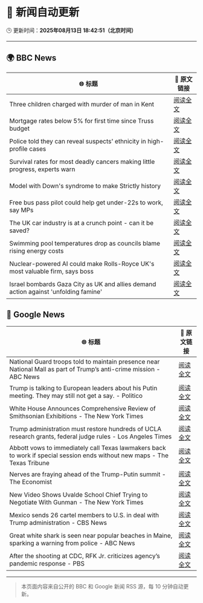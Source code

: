 # 🧠 新闻自动更新

🕒 更新时间：**2025年08月13日 18:42:51（北京时间）**

---

## 🌍 BBC News

| 🌐 标题 | 🔗 原文链接 |
|--------|-------------|
| Three children charged with murder of man in Kent | [阅读全文](https://www.bbc.com/news/articles/cgr99lkjlk4o?at_medium=RSS&at_campaign=rss) |
| Mortgage rates below 5% for first time since Truss budget | [阅读全文](https://www.bbc.com/news/articles/c4gzv41kw3jo?at_medium=RSS&at_campaign=rss) |
| Police told they can reveal suspects' ethnicity in high-profile cases | [阅读全文](https://www.bbc.com/news/articles/c5ypgg28nvpo?at_medium=RSS&at_campaign=rss) |
| Survival rates for most deadly cancers making little progress, experts warn | [阅读全文](https://www.bbc.com/news/articles/c5ypkrzyxd1o?at_medium=RSS&at_campaign=rss) |
| Model with Down's syndrome to make Strictly history | [阅读全文](https://www.bbc.com/news/articles/cly3318nrmpo?at_medium=RSS&at_campaign=rss) |
| Free bus pass pilot could help get under-22s to work, say MPs | [阅读全文](https://www.bbc.com/news/articles/c9877kg42wjo?at_medium=RSS&at_campaign=rss) |
| The UK car industry is at a crunch point - can it be saved? | [阅读全文](https://www.bbc.com/news/articles/c23p028p200o?at_medium=RSS&at_campaign=rss) |
| Swimming pool temperatures drop as councils blame rising energy costs | [阅读全文](https://www.bbc.com/news/articles/c98l4pj5rv6o?at_medium=RSS&at_campaign=rss) |
| Nuclear-powered AI could make Rolls-Royce UK's most valuable firm, says boss | [阅读全文](https://www.bbc.com/news/articles/ce8772d4jzgo?at_medium=RSS&at_campaign=rss) |
| Israel bombards Gaza City as UK and allies demand action against 'unfolding famine' | [阅读全文](https://www.bbc.com/news/articles/clyj0dd0qj9o?at_medium=RSS&at_campaign=rss) |

## 📰 Google News

| 🌐 标题 | 🔗 原文链接 |
|--------|-------------|
| National Guard troops told to maintain presence near National Mall as part of Trump’s anti-crime mission - ABC News | [阅读全文](https://news.google.com/rss/articles/CBMimwFBVV95cUxNZXBfYTJGd2dJU0JqUzBKanFHakxmM05LTkw5R0VkbEpKNmhGVnNZbUxsLWh4bGpUclRTQTdjSlNJWXR3UW12UFcyM01QdjBZbmVKNlp6cDdaSGRYTEZQUVRMYWtBQXluQUhEQS1DMWhvT1lXOWRWUkVleVBnaEZOUzFDSmNGb3N1UXJlbmp4cWdWSXc3aDZIcU14VdIBoAFBVV95cUxPa3VuTzA2aUVzRlFaZzg0Y0pDdVkwbWczOTM5SHdjREQtaVliZGhRUUhUUnFFWUQ0TVBhekZrQVRFVWlJazViVW9KMWZoT2w2elEtMFhQUEIweF9YWTJVamFNdnQtVTdjWHYxdjJ4WmxycnNSZXo2elNncktqZEZRNlhEZzBYdF9kdW95N3dIMHk0Uk5iOFFQblRzXzBUYmxr?oc=5) |
| Trump is talking to European leaders about his Putin meeting. They may still not get a say. - Politico | [阅读全文](https://news.google.com/rss/articles/CBMijwFBVV95cUxQdE04V080MVFWeVJMd1RPR25uMUNGeEZqS2JBYjZrTEVVU0ZWZkR1bi10dFd0VGJxYTdYOGlld2k1T1d4elVEMEhlMC1jb1poN05kOGJtTjctbWRvYjBBcmVxMGo4clBIQ09ocnFzWklQZGtIWlA2eWZhRHp4c1NwSkpQU25ZLTZ3SWxjNEdKWQ?oc=5) |
| White House Announces Comprehensive Review of Smithsonian Exhibitions - The New York Times | [阅读全文](https://news.google.com/rss/articles/CBMiogFBVV95cUxOX21LYTJsdGQyY1RJMmkzSTdrUTJBbTdFcGNHaTZHaG9VN3Foek03RWwtRVVyVWZSdEtrTzRpa0xMQmQzWS1ITDUxSGdwS2RrWkdXLWdEUUNwXzhJc2VUNnE3ZVEyd1J1YWU4RGxvc1RJdWx4eHBHVU5rUFRxQkluZkU1Y3Q5YU9rbS1IUmRGZDFPQkp4dlRrdm1tN2VjaG5hTWc?oc=5) |
| Trump administration must restore hundreds of UCLA research grants, federal judge rules - Los Angeles Times | [阅读全文](https://news.google.com/rss/articles/CBMijAFBVV95cUxOLWM0cGJ0cnhZQ3NiM1NvUEwwU1lYNTN0dkdsXzltMnZGY3pwVDhhR0JVaEtPc0x5bXlfQjh1blp4SW9BNWNpVkVIeDZzcmxFRXk1MXY0emZSYmFsRFVRNmNFU2FfNE5kSTNXZHJwTHhKMTdJdWwxRFRCTVlnY3REUHBJWGdlUEo2b3BXSg?oc=5) |
| Abbott vows to immediately call Texas lawmakers back to work if special session ends without new maps - The Texas Tribune | [阅读全文](https://news.google.com/rss/articles/CBMirgFBVV95cUxOLWs1c1BlbkxCZXl0MEdvSjRjRkdDU1JKVGdvMzRtV3BmSHpKalhNSENYSWY5WE5IM21BS3BhYm1ScWp5SzI4VWRUdzhmbUU4SFdYRnRCMzJwUmw5VUFUbkdianpXcFV5S25FVW1yMkM0QkdVTk5kdlhzbWwyeWdHU25DSDFxSXRMc1Bjb3NoZ0NqSG5LbDRvd0dldWpJWk1PTkFqdmFkcHRsMlE5aFE?oc=5) |
| Nerves are fraying ahead of the Trump-Putin summit - The Economist | [阅读全文](https://news.google.com/rss/articles/CBMimgFBVV95cUxOOVdhQlZHajFvZk9TeXNHc3YwTlBzU1RWeU5GbTlPZWlNUTVkV01iTkNvZHBmdGwzeDNlbjlLU0N4WG9jSmhtMXpuR3lFRmh5OE05U3U1Uzl2Vk9EaDltRXJ4RXpjZHBnUXVHdGdQRjhOZ09HWG1xVmhXZWl3amRqdGtLVzBBWkRzVFZGaEFGaGF2YW9kcVplWTZR?oc=5) |
| New Video Shows Uvalde School Chief Trying to Negotiate With Gunman - The New York Times | [阅读全文](https://news.google.com/rss/articles/CBMigAFBVV95cUxNTUxSMUFSWmtETmhTcUtObUdQQ2RSUWJLM2hQUGkybFhxRTFhXzdLanhCYWhlakJuQkFIaU05YVlEclFSSzJyVWc2Y2pLcFloS1NZcURENEQ5ZUYydVN0VTlKM3JWN0hIbmUyWC1uWXk4VVBTaUNEUHdGd1F2OHhVNg?oc=5) |
| Mexico sends 26 cartel members to U.S. in deal with Trump administration - CBS News | [阅读全文](https://news.google.com/rss/articles/CBMijwFBVV95cUxPcDFGYmxWWVVyUmxXVC02MWdBbHd3WjE4UU05SzZaS0k2eWhhNVdBVE83cGNyZU8ycXRBQ2liczFmYVRqbjdQZVdqWlhUY0haNjhtRHh0dVB0Y1lUQ2J4S1hJOEc5TmpwcG1mdjBETkpmbDRzWjVFWkZaeHVwV184ZDR4cUM5TUp4YXowRUJSMNIBlAFBVV95cUxNS0QwMnFBZDNYRE53Q2JHZjhNLVpMOWZSakN4c212MjdFYnFrNGJlbzZLYTh1SGFHbUw0TFZmZ2MxN0dwV3BvLVNqV1FjWmFnS1RlVUpYR0hZUUx5SlhNS05Hd0FJNlpaeUxXWmRhTVhHWEZnWFY5czQyZDJHRXF1TTdxR0lzaFhZOHVRRkxXNzBJV054?oc=5) |
| Great white shark is seen near popular beaches in Maine, sparking a warning from police - ABC News | [阅读全文](https://news.google.com/rss/articles/CBMipAFBVV95cUxNejJYVUt5aGh4bE85c0RyMUF6VXBPdDFjU0JxS3NMajEtcDVrVkYtRlk2aElYbXdKTzNQVDR1ckY4c3F2RUlzU3N0TlhULThtamZTT3BQNVBpWHA3R29nR2YwRGlhTVJoZHY0ZjRxeTNaWlNSbVQ0REJFZzAyYUJsa0x4ejBENjVwMVRRYW45dUk4S3ZXYlluSnNLZ3B6c0pWWFlTStIBqgFBVV95cUxNNGg5bXZ5LUhjZU9DSnhNb1BBbEgtSzdtN2FPNG9MaGxNNG96U21ST0EwQW5vQnc5bTB2OVN3azUxZXVoRjVIYWJfZzdPNXdDN3U4c3hfcWo4Tkh2OG9vU2p1dUo0c2VCeTIwajU3MXFsa25YbHVDWUZmelphNVJ6cUV5eVF0UllxRXFSY3h6a1M3eTV1OU53QU40bDhuNHJELW01ZXpqOTV3QQ?oc=5) |
| After the shooting at CDC, RFK Jr. criticizes agency’s pandemic response - PBS | [阅读全文](https://news.google.com/rss/articles/CBMiqAFBVV95cUxNY2NUdUF6Ylp4YjRLaFZZazZwbm5FaTBPekltaUJYdUVXb0xQRFltNmR3MGt4NGRNSXRxY3FqTWFBMGs2Z1J0d0VLeTNYTkZOWnhDSkhvS2lRQXVFQmVXTWdrelRkSFJoR0xUTmwtalFnTzVZZmVIR0xoRDc1bzFLQUpxdUFtMFJSWlVMWjFJajBoZ0FVWmV5ai1GNjdfZzA5MHphMHUwSnDSAa4BQVVfeXFMT1g5V3BsUmxaN1p3TnRNSWpJQmVVdEZVclVSTkM1bVdreWVMRUZSRDBqd3J3Y2p0MmpVbHNXTmJTYzRTdkkzNmdVZ19vOUZBejZjcFI2VzJ1N2Q2QzdQTEdLa0c4bGdpS0JHajk0Y2NTRkRpM0YwT29TeXRiakZkX0tWTV9wUXl3cU1Ma19hdEZDUGlOZzVoTXdOSWNJOHQzMUVkTFU2YnByb1NkcVJR?oc=5) |

---
> 本页面内容来自公开的 BBC 和 Google 新闻 RSS 源，每 10 分钟自动更新。